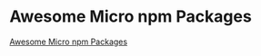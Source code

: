 # Awesome Micro npm Packages

[Awesome Micro npm Packages](https://github.com/parro-it/awesome-micro-npm-packages)
